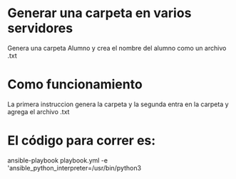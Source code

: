 # Generar una carpeta en varios servidores
Genera una carpeta Alumno y crea el nombre del alumno como un archivo .txt
# Como funcionamiento
La primera instruccion genera la carpeta y la segunda entra en la carpeta y agrega el archivo .txt
# El código para correr es:
ansible-playbook playbook.yml -e 'ansible_python_interpreter=/usr/bin/python3
